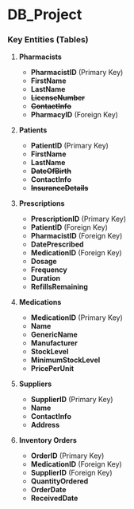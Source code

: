 # DB_Project

### Key Entities (Tables)

1.  **Pharmacists**
    
    *   **PharmacistID** (Primary Key)
    *   **FirstName**
    *   **LastName**
    *   ~~**LicenseNumber**~~
    *   ~~**ContactInfo**~~
    *   **PharmacyID** (Foreign Key)

2.  **Patients**
    *   **PatientID** (Primary Key)
    *   **FirstName**
    *   **LastName**
    *   ~~**DateOfBirth**~~
    *   **ContactInfo**
    *   ~~**InsuranceDetails**~~

3.  **Prescriptions**
    *   **PrescriptionID** (Primary Key)
    *   **PatientID** (Foreign Key)
    *   **PharmacistID** (Foreign Key)
    *   **DatePrescribed**
    *   **MedicationID** (Foreign Key)
    *   **Dosage**
    *   **Frequency**
    *   **Duration**
    *   **RefillsRemaining**

4.  **Medications**
    *   **MedicationID** (Primary Key)
    *   **Name**
    *   **GenericName**
    *   **Manufacturer**
    *   **StockLevel**
    *   **MinimumStockLevel**
    *   **PricePerUnit**

5.  **Suppliers**
    *   **SupplierID** (Primary Key)
    *   **Name**
    *   **ContactInfo**
    *   **Address**

6.  **Inventory Orders**
    *   **OrderID** (Primary Key)
    *   **MedicationID** (Foreign Key)
    *   **SupplierID** (Foreign Key)
    *   **QuantityOrdered**
    *   **OrderDate**
    *   **ReceivedDate**